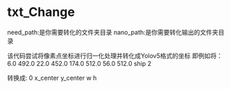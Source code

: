 # txt_Change

need_path:是你需要转化的文件夹目录
nano_path:是你需要转化输出的文件夹目录

该代码尝试将像素点坐标进行归一化处理并转化成Yolov5格式的坐标
即例如将：
6.0 492.0 22.0 452.0 174.0 512.0 56.0 512.0 ship 2


转换成:
0 x_center y_center w h
